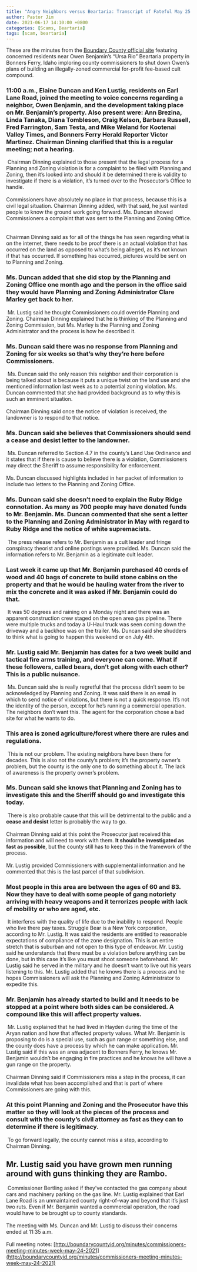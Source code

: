 ```yaml
---
title: "Angry Neighbors versus Beartaria: Transcript of Fateful May 25 Boundary County Commissioners Meeting"
author: Pastor Jim
date: 2021-06-17 14:10:00 +0800
categories: [Scams, Beartaria]
tags: [scam, beartaria]
---
```

 
These are the minutes from the [Boundary County official site](http://boundarycountyid.org/minutes/commissioners-meeting-minutes-week-may-24-2021) featuring concerned residents near Owen Benjamin’s “Ursa Rio” Beartaria property in Bonners Ferry, Idaho imploring county commissioners to shut down Owen’s plans of building an illegally-zoned commercial for-profit fee-based cult compound. 
​
### 11:00 a.m., Elaine Duncan and Ken Lustig, residents on Earl Lane Road, joined the meeting to voice concerns regarding a neighbor, Owen Benjamin, and the development taking place on Mr. Benjamin’s property. Also present were: Ann Brezina, Linda Tanaka, Diana Tombleson, Craig Kelson, Barbara Russell, Fred Farrington, Sam Testa, and Mike Weland for Kootenai Valley Times, and Bonners Ferry Herald Reporter Victor Martinez. Chairman Dinning clarified that this is a regular meeting; not a hearing. 
​
Chairman Dinning explained to those present that the legal process for a Planning and Zoning violation is for a complaint to be filed with Planning and Zoning, then it’s looked into and should it be determined there is validity to investigate if there is a violation, it’s turned over to the Prosecutor’s Office to handle. 
​<br><br>
Commissioners have absolutely no place in that process, because this is a civil legal situation. Chairman Dinning added, with that said, he just wanted people to know the ground work going forward. Ms. Duncan showed Commissioners a complaint that was sent to the Planning and Zoning Office.
​​<br><br>
Chairman Dinning said as for all of the things he has seen regarding what is on the internet, there needs to be proof there is an actual violation that has occurred on the land as opposed to what’s being alleged, as it’s not known if that has occurred. If something has occurred, pictures would be sent on to Planning and Zoning. 
​
### Ms. Duncan added that she did stop by the Planning and Zoning Office one month ago and the person in the office said they would have Planning and Zoning Administrator Clare Marley get back to her.
​
Mr. Lustig said he thought Commissioners could override Planning and Zoning. Chairman Dinning explained that he is thinking of the Planning and Zoning Commission, but Ms. Marley is the Planning and Zoning Administrator and the process is how he described it. 
​
### Ms. Duncan said there was no response from Planning and Zoning for six weeks so that’s why they’re here before Commissioners. 
​
Ms. Duncan said the only reason this neighbor and their corporation is being talked about is because it puts a unique twist on the land use and she mentioned information last week as to a potential zoning violation. Ms. Duncan commented that she had provided background as to why this is such an imminent situation.
​​<br><br>
Chairman Dinning said once the notice of violation is received, the landowner is to respond to that notice. 
​
### Ms. Duncan said she believes that Commissioners should send a cease and desist letter to the landowner. 
​
Ms. Duncan referred to Section 4.7 in the county’s Land Use Ordinance and it states that if there is cause to believe there is a violation, Commissioners may direct the Sheriff to assume responsibility for enforcement. 
​​<br><br>
Ms. Duncan discussed highlights included in her packet of information to include two letters to the Planning and Zoning Office. 
​
### Ms. Duncan said she doesn’t need to explain the Ruby Ridge connotation. As many as 700 people may have donated funds to Mr. Benjamin. Ms. Duncan commented that she sent a letter to the Planning and Zoning Administrator in May with regard to Ruby Ridge and the notice of white supremacists. 
​
The press release refers to Mr. Benjamin as a cult leader and fringe conspiracy theorist and online postings were provided. Ms. Duncan said the information refers to Mr. Benjamin as a legitimate cult leader. 
​
### Last week it came up that Mr. Benjamin purchased 40 cords of wood and 40 bags of concrete to build stone cabins on the property and that he would be hauling water from the river to mix the concrete and it was asked if Mr. Benjamin could do that. 
​
It was 50 degrees and raining on a Monday night and there was an apparent construction crew staged on the open area gas pipeline. There were multiple trucks and today a U-Haul truck was seen coming down the driveway and a backhoe was on the trailer. Ms. Duncan said she shudders to think what is going to happen this weekend or on July 4th.
​
### Mr. Lustig said Mr. Benjamin has dates for a two week build and tactical fire arms training, and everyone can come. What if these followers, called bears, don’t get along with each other? This is a public nuisance. 
​
Ms. Duncan said she is really regretful that the process didn’t seem to be acknowledged by Planning and Zoning. It was said there is an email in which to send notice of violations, but there is not a quick response. It’s not the identity of the person, except for he’s running a commercial operation. The neighbors don’t want this. The agent for the corporation chose a bad site for what he wants to do. 
​
### This area is zoned agriculture/forest where there are rules and regulations. 
​
This is not our problem. The existing neighbors have been there for decades. This is also not the county’s problem; it’s the property owner’s problem, but the county is the only one to do something about it. The lack of awareness is the property owner’s problem. 
​
### Ms. Duncan said she knows that Planning and Zoning has to investigate this and the Sheriff should go and investigate this today. 
​
There is also probable cause that this will be detrimental to the public and a **cease and desist** letter is probably the way to go.
​​<br><br>
Chairman Dinning said at this point the Prosecutor just received this information and will need to work with them. **It should be investigated as fast as possible**, but the county still has to keep this in the framework of the process.
​​<br><br>
Mr. Lustig provided Commissioners with supplemental information and he commented that this is the last parcel of that subdivision. 
​
### Most people in this area are between the ages of 60 and 83. Now they have to deal with some people of gang notoriety arriving with heavy weapons and it terrorizes people with lack of mobility or who are aged, etc. 
​
It interferes with the quality of life due to the inability to respond. People who live there pay taxes. Struggle Bear is a New York corporation, according to Mr. Lustig. It was said the residents are entitled to reasonable expectations of compliance of the zone designation. This is an entire stretch that is suburban and not open to this type of endeavor. Mr. Lustig said he understands that there must be a violation before anything can be done, but in this case it’s like you must shoot someone beforehand. Mr. Lustig said he served in the military and he doesn’t want to live out his years listening to this. Mr. Lustig added that he knows there is a process and he hopes Commissioners will ask the Planning and Zoning Administrator to expedite this. 
​
### Mr. Benjamin has already started to build and it needs to be stopped at a point where both sides can be considered. A compound like this will affect property values. 
​
Mr. Lustig explained that he had lived in Hayden during the time of the Aryan nation and how that affected property values. What Mr. Benjamin is proposing to do is a special use, such as gun range or something else, and the county does have a process by which he can make application. Mr. Lustig said if this was an area adjacent to Bonners Ferry, he knows Mr. Benjamin wouldn’t be engaging in fire practices and he knows he will have a gun range on the property.
​​<br><br>
Chairman Dinning said if Commissioners miss a step in the process, it can invalidate what has been accomplished and that is part of where Commissioners are going with this. 
​
### At this point Planning and Zoning and the Prosecutor have this matter so they will look at the pieces of the process and consult with the county’s civil attorney as fast as they can to determine if there is legitimacy. 
​
To go forward legally, the county cannot miss a step, according to Chairman Dinning.
​
## Mr. Lustig said you have grown men running around with guns thinking they are Rambo. 
​
Commissioner Bertling asked if they’ve contacted the gas company about cars and machinery parking on the gas line. Mr. Lustig explained that Earl Lane Road is an unmaintained county right-of-way and beyond that it’s just two ruts. Even if Mr. Benjamin wanted a commercial operation, the road would have to be brought up to county standards.
​​<br><br>
The meeting with Ms. Duncan and Mr. Lustig to discuss their concerns ended at 11:35 a.m.
​​<br><br>
Full meeting notes: [http://boundarycountyid.org/minutes/commissioners-meeting-minutes-week-may-24-2021](http://boundarycountyid.org/minutes/commissioners-meeting-minutes-week-may-24-2021)
